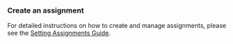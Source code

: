 ### Create an assignment

For detailed instructions on how to create and manage assignments, please see the [Setting Assignments Guide](../../user-guides/education-guides/setting-assignments/README.md).
